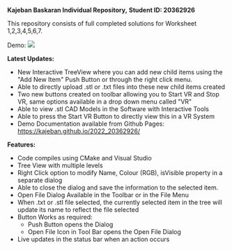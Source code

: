 **Kajeban Baskaran Individual Repository,**
**Student ID: 20362926**

This repository consists of full completed solutions for Worksheet 1,2,3,4,5,6,7.

Demo:
![](https://imgur.com/a/VdLPywl.gif)

**Latest Updates:**
- New Interactive TreeView where you can add new child items using the "Add New Item" Push Button or through the right click menu.
- Able to directly upload .stl or .txt files into these new child items created
- Two new buttons created on toolbar allowing you to Start VR and Stop VR, same options available in a drop down menu called "VR"
- Able to view .stl CAD Models in the Software with Interactive Tools
- Able to press the Start VR Button to directly view this in a VR System
- Demo Documentation available from Github Pages: https://kajeban.github.io/2022_20362926/

**Features:**
- Code compiles using CMake and Visual Studio
- Tree View with multiple levels
- Right Click option to modify Name, Colour (RGB), isVisible property in a separate dialog
- Able to close the dialog and save the information to the selected item.
- Open File Dialog Available in the Toolbar or in the File Menu
- When .txt or .stl file selected, the currently selected item in the tree will update its name to reflect the file selected
- Button Works as required:
	- Push Button opens the Dialog
	- Open File Icon in Tool Bar opens the Open File Dialog
- Live updates in the status bar when an action occurs